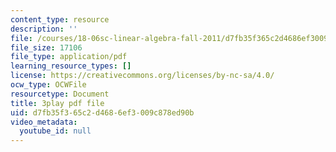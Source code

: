 ```yaml
---
content_type: resource
description: ''
file: /courses/18-06sc-linear-algebra-fall-2011/d7fb35f365c2d4686ef3009c878ed90b_5IGTFgPqlkw.pdf
file_size: 17106
file_type: application/pdf
learning_resource_types: []
license: https://creativecommons.org/licenses/by-nc-sa/4.0/
ocw_type: OCWFile
resourcetype: Document
title: 3play pdf file
uid: d7fb35f3-65c2-d468-6ef3-009c878ed90b
video_metadata:
  youtube_id: null
---
```

